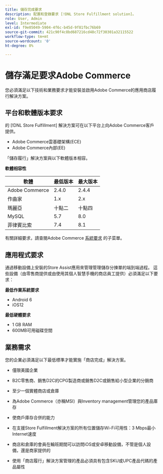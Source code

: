 ```yaml
---
title: 儲存完成要求
description: 配置和登錄要求 [!DNL Store Fulfillment solution]。
role: User, Admin
level: Intermediate
exl-id: f9e05049-5904-4f6c-b45d-9f81fbc76b69
source-git-commit: 421c90f4c8bd687216cd48c72f30301a32115522
workflow-type: tm+mt
source-wordcount: '0'
ht-degree: 0%

---
```


# 儲存滿足要求Adobe Commerce

您必須滿足以下技術和業務要求才能安裝並啟用Adobe Commerce的應用商店履行解決方案。

## 平台和軟體版本要求

的 [!DNL Store Fulfillment] 解決方案可在以下平台上向Adobe Commerce客戶提供。

- Adobe Commerce雲基礎架構(ECE)
- Adobe Commerce內部(EE)

「儲存履行」解決方案與以下軟體版本相容。

**軟體相容性**

| **軟體** | **最低版本** | **最大版本** |
|----------------|---------------------|---------------------|
| Adobe Commerce | 2.4.0 | 2.4.4 |
| 作曲家 | 1.x | 2.x |
| 瑪麗亞 | 十點二 | 十點四 |
| MySQL | 5.7 | 8.0 |
| 菲律賓比索 | 7.4 | 8.1 |

有關詳細要求，請查閱Adobe Commerce [系統要求](https://devdocs.magento.com/guides/v2.4/install-gde/system-requirements.html) 的子菜單。

## 應用程式要求

通過移動設備上安裝的Store Assist應用來管理管理儲存分揀單的端到端過程。 這些設備（由零售商提供或由使用其個人智慧手機的商店員工提供）必須滿足以下要求：

**最低作業系統要求**

- Android 6
- iOS12

**最低硬體要求**

- 1 GB RAM
- 600MB可用磁碟空間

## 業務需求

您的企業必須滿足以下最低標準才能實施「商店完成」解決方案。

- 僅限美國企業

- B2C零售商、銷售D2C的CPG製造商或銷售D2C或銷售給小型企業的分銷商

- 至少一個實體商店或倉庫

- 為Adobe Commerce（亦稱MSI）與Inventory management管理您的產品庫存

- 使商戶庫存合併的能力

- 在支援Store Fulfillment解決方案的所有位置儲存Wi-Fi可用性：3 Mbps最小Internet速度

- 商店和倉庫的會員在輪班期間可以訪問iOS或安卓移動設備，不管是個人設備，還是商家提供的

- 使用「商店履行」解決方案管理的產品必須具有包含SKU或UPC產品代碼的產品屬性
